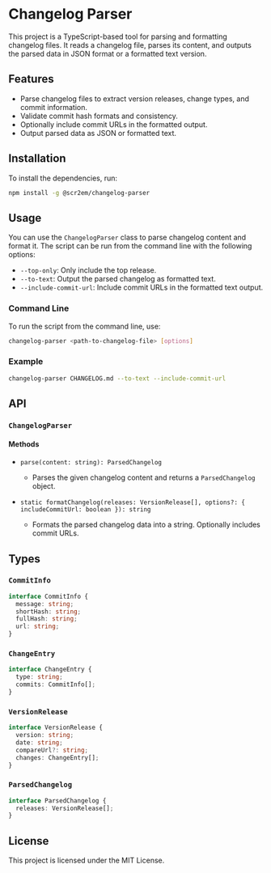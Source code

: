 
# Changelog Parser

This project is a TypeScript-based tool for parsing and formatting changelog files. It reads a changelog file, parses its content, and outputs the parsed data in JSON format or a formatted text version.

## Features

- Parse changelog files to extract version releases, change types, and commit information.
- Validate commit hash formats and consistency.
- Optionally include commit URLs in the formatted output.
- Output parsed data as JSON or formatted text.

## Installation

To install the dependencies, run:

```sh
npm install -g @scr2em/changelog-parser
```

## Usage

You can use the `ChangelogParser` class to parse changelog content and format it. The script can be run from the command line with the following options:

- `--top-only`: Only include the top release.
- `--to-text`: Output the parsed changelog as formatted text.
- `--include-commit-url`: Include commit URLs in the formatted text output.

### Command Line

To run the script from the command line, use:

```sh
changelog-parser <path-to-changelog-file> [options]
```

### Example

```sh
changelog-parser CHANGELOG.md --to-text --include-commit-url
```

## API

### `ChangelogParser`

#### Methods

- `parse(content: string): ParsedChangelog`
	- Parses the given changelog content and returns a `ParsedChangelog` object.

- `static formatChangelog(releases: VersionRelease[], options?: { includeCommitUrl: boolean }): string`
	- Formats the parsed changelog data into a string. Optionally includes commit URLs.

## Types

### `CommitInfo`

```typescript
interface CommitInfo {
  message: string;
  shortHash: string;
  fullHash: string;
  url: string;
}
```

### `ChangeEntry`

```typescript
interface ChangeEntry {
  type: string;
  commits: CommitInfo[];
}
```

### `VersionRelease`

```typescript
interface VersionRelease {
  version: string;
  date: string;
  compareUrl?: string;
  changes: ChangeEntry[];
}
```

### `ParsedChangelog`

```typescript
interface ParsedChangelog {
  releases: VersionRelease[];
}
```

## License

This project is licensed under the MIT License.
```

